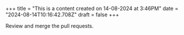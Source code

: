 +++
title = "This is a content created on 14-08-2024 at 3:46PM"
date = "2024-08-14T10:16:42.708Z"
draft = false
+++

  Review and merge the pull requests.
        